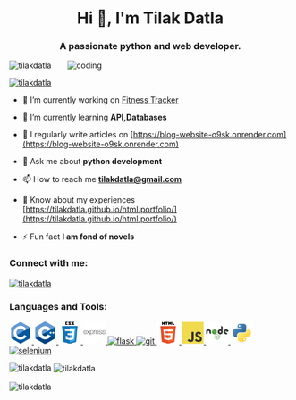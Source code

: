 <h1 align="center">Hi 👋, I'm Tilak Datla</h1>
<h3 align="center">A passionate python and web developer.</h3>
<img align="right" alt="coding" width="400" src="https://granroyalleigarape.com.br/wp-content/uploads/2021/05/programmer.gif">

<p align="left"> <img src="https://komarev.com/ghpvc/?username=tilakdatla&label=Profile%20views&color=0e75b6&style=flat" alt="tilakdatla" /> </p>

<p align="left"> <a href="https://twitter.com/tilakdatla" target="blank"><img src="https://img.shields.io/twitter/follow/tilakdatla?logo=twitter&style=for-the-badge" alt="tilakdatla" /></a> </p>

- 🔭 I’m currently working on [Fitness Tracker](https://github.com/tilakdatla/Health-Sheet-API)

- 🌱 I’m currently learning **API,Databases**

- 📝 I regularly write articles on [https://blog-website-o9sk.onrender.com](https://blog-website-o9sk.onrender.com)

- 💬 Ask me about **python development**

- 📫 How to reach me **tilakdatla@gmail.com**

- 📄 Know about my experiences [https://tilakdatla.github.io/html.portfolio/](https://tilakdatla.github.io/html.portfolio/)

- ⚡ Fun fact **I am fond of novels**

<h3 align="left">Connect with me:</h3>
<p align="left">
<a href="https://twitter.com/tilakdatla" target="blank"><img align="center" src="https://raw.githubusercontent.com/rahuldkjain/github-profile-readme-generator/master/src/images/icons/Social/twitter.svg" alt="tilakdatla" height="30" width="40" /></a>
</p>

<h3 align="left">Languages and Tools:</h3>
<p align="left"> <a href="https://www.cprogramming.com/" target="_blank" rel="noreferrer"> <img src="https://raw.githubusercontent.com/devicons/devicon/master/icons/c/c-original.svg" alt="c" width="40" height="40"/> </a> <a href="https://www.w3schools.com/cpp/" target="_blank" rel="noreferrer"> <img src="https://raw.githubusercontent.com/devicons/devicon/master/icons/cplusplus/cplusplus-original.svg" alt="cplusplus" width="40" height="40"/> </a> <a href="https://www.w3schools.com/css/" target="_blank" rel="noreferrer"> <img src="https://raw.githubusercontent.com/devicons/devicon/master/icons/css3/css3-original-wordmark.svg" alt="css3" width="40" height="40"/> </a> <a href="https://expressjs.com" target="_blank" rel="noreferrer"> <img src="https://raw.githubusercontent.com/devicons/devicon/master/icons/express/express-original-wordmark.svg" alt="express" width="40" height="40"/> </a> <a href="https://flask.palletsprojects.com/" target="_blank" rel="noreferrer"> <img src="https://www.vectorlogo.zone/logos/pocoo_flask/pocoo_flask-icon.svg" alt="flask" width="40" height="40"/> </a> <a href="https://git-scm.com/" target="_blank" rel="noreferrer"> <img src="https://www.vectorlogo.zone/logos/git-scm/git-scm-icon.svg" alt="git" width="40" height="40"/> </a> <a href="https://www.w3.org/html/" target="_blank" rel="noreferrer"> <img src="https://raw.githubusercontent.com/devicons/devicon/master/icons/html5/html5-original-wordmark.svg" alt="html5" width="40" height="40"/> </a> <a href="https://developer.mozilla.org/en-US/docs/Web/JavaScript" target="_blank" rel="noreferrer"> <img src="https://raw.githubusercontent.com/devicons/devicon/master/icons/javascript/javascript-original.svg" alt="javascript" width="40" height="40"/> </a> <a href="https://nodejs.org" target="_blank" rel="noreferrer"> <img src="https://raw.githubusercontent.com/devicons/devicon/master/icons/nodejs/nodejs-original-wordmark.svg" alt="nodejs" width="40" height="40"/> </a> <a href="https://www.python.org" target="_blank" rel="noreferrer"> <img src="https://raw.githubusercontent.com/devicons/devicon/master/icons/python/python-original.svg" alt="python" width="40" height="40"/> </a> <a href="https://www.selenium.dev" target="_blank" rel="noreferrer"> <img src="https://raw.githubusercontent.com/detain/svg-logos/780f25886640cef088af994181646db2f6b1a3f8/svg/selenium-logo.svg" alt="selenium" width="40" height="40"/> </a> </p>

<p><img align="left" src="https://github-readme-stats.vercel.app/api/top-langs?username=tilakdatla&show_icons=true&locale=en&layout=compact" alt="tilakdatla" /></p>

<p>&nbsp;<img align="center" src="https://github-readme-stats.vercel.app/api?username=tilakdatla&show_icons=true&locale=en" alt="tilakdatla" /></p>

<p><img align="center" src="https://github-readme-streak-stats.herokuapp.com/?user=tilakdatla&" alt="tilakdatla" /></p>
